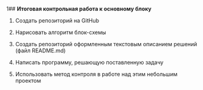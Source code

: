 1## **Итоговая контрольная работа к основному блоку**

1. Создать репозиторий на GitHub

2.  Нарисовать алгоритм блок-схемы

3. Создать репозиторий оформленным текстовым описанием решений (файл README.md)

4. Написать программу, решающую поставленную задачу

5. Использовать метод контроля в работе над этим небольшим проектом
